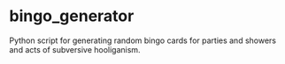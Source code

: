 # bingo_generator
Python script for generating random bingo cards for parties and showers and acts of subversive hooliganism.
